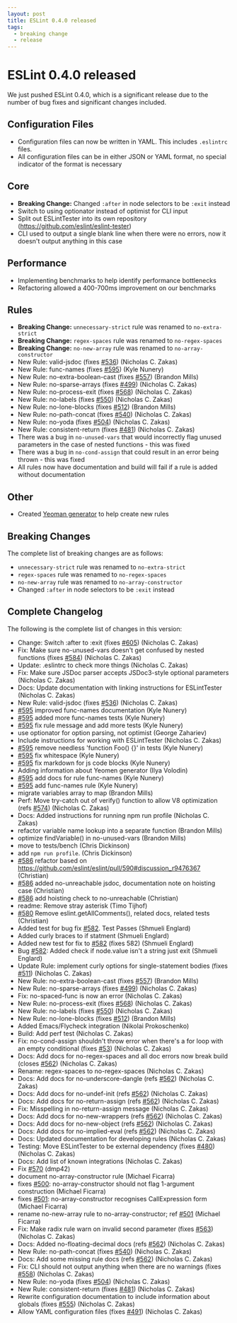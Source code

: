```yaml
---
layout: post
title: ESLint 0.4.0 released
tags:
  - breaking change
  - release
---
```

# ESLint 0.4.0 released

We just pushed ESLint 0.4.0, which is a significant release due to the number of bug fixes and significant changes included.

## Configuration Files

* Configuration files can now be written in YAML. This includes `.eslintrc` files.
* All configuration files can be in either JSON or YAML format, no special indicator of the format is necessary

## Core

* **Breaking Change:** Changed `:after` in node selectors to be `:exit` instead
* Switch to using optionator instead of optimist for CLI input
* Split out ESLintTester into its own repository (https://github.com/eslint/eslint-tester)
* CLI used to output a single blank line when there were no errors, now it doesn't output anything in this case

## Performance

* Implementing benchmarks to help identify performance bottlenecks
* Refactoring allowed a 400-700ms improvement on our benchmarks

## Rules

* **Breaking Change:** `unnecessary-strict` rule was renamed to `no-extra-strict`
* **Breaking Change:** `regex-spaces` rule was renamed to `no-regex-spaces`
* **Breaking Change:** `no-new-array` rule was renamed to `no-array-constructor`
* New Rule: valid-jsdoc (fixes [#536](https://github.com/eslint/eslint/issues/536)) (Nicholas C. Zakas)
* New Rule: func-names (fixes [#595](https://github.com/eslint/eslint/issues/595)) (Kyle Nunery)
* New Rule: no-extra-boolean-cast (fixes [#557](https://github.com/eslint/eslint/issues/557)) (Brandon Mills)
* New Rule: no-sparse-arrays (fixes [#499](https://github.com/eslint/eslint/issues/499)) (Nicholas C. Zakas)
* New Rule: no-process-exit (fixes [#568](https://github.com/eslint/eslint/issues/568)) (Nicholas C. Zakas)
* New Rule: no-labels (fixes [#550](https://github.com/eslint/eslint/issues/550)) (Nicholas C. Zakas)
* New Rule: no-lone-blocks (fixes [#512](https://github.com/eslint/eslint/issues/512)) (Brandon Mills)
* New Rule: no-path-concat (fixes [#540](https://github.com/eslint/eslint/issues/540)) (Nicholas C. Zakas)
* New Rule: no-yoda (fixes [#504](https://github.com/eslint/eslint/issues/504)) (Nicholas C. Zakas)
* New Rule: consistent-return (fixes [#481](https://github.com/eslint/eslint/issues/481)) (Nicholas C. Zakas)
* There was a bug in `no-unused-vars` that would incorrectly flag unused parameters in the case of nested functions - this was fixed
* There was a bug in `no-cond-assign` that could result in an error being thrown - this was fixed
* All rules now have documentation and build will fail if a rule is added without documentation

## Other

* Created [Yeoman generator](https://github.com/eslint/generator-eslint) to help create new rules

## Breaking Changes

The complete list of breaking changes are as follows:

* `unnecessary-strict` rule was renamed to `no-extra-strict`
* `regex-spaces` rule was renamed to `no-regex-spaces`
* `no-new-array` rule was renamed to `no-array-constructor`
* Changed `:after` in node selectors to be `:exit` instead

## Complete Changelog

The following is the complete list of changes in this version:

* Change: Switch :after to :exit (fixes [#605](https://github.com/eslint/eslint/issues/605)) (Nicholas C. Zakas)
* Fix: Make sure no-unused-vars doesn't get confused by nested functions (fixes [#584](https://github.com/eslint/eslint/issues/584)) (Nicholas C. Zakas)
* Update: .eslintrc to check more things (Nicholas C. Zakas)
* Fix: Make sure JSDoc parser accepts JSDoc3-style optional parameters (Nicholas C. Zakas)
* Docs: Update documentation with linking instructions for ESLintTester (Nicholas C. Zakas)
* New Rule: valid-jsdoc (fixes [#536](https://github.com/eslint/eslint/issues/536)) (Nicholas C. Zakas)
* [#595](https://github.com/eslint/eslint/issues/595) improved func-names documentation (Kyle Nunery)
* [#595](https://github.com/eslint/eslint/issues/595) added more func-names tests (Kyle Nunery)
* [#595](https://github.com/eslint/eslint/issues/595) fix rule message and add more tests (Kyle Nunery)
* use optionator for option parsing, not optimist (George Zahariev)
* Include instructions for working with ESLintTester (Nicholas C. Zakas)
* [#595](https://github.com/eslint/eslint/issues/595) remove needless 'function Foo() {}' in tests (Kyle Nunery)
* [#595](https://github.com/eslint/eslint/issues/595) fix whitespace (Kyle Nunery)
* [#595](https://github.com/eslint/eslint/issues/595) fix markdown for js code blocks (Kyle Nunery)
* Adding information about Yeomen generator (Ilya Volodin)
* [#595](https://github.com/eslint/eslint/issues/595) add docs for rule func-names (Kyle Nunery)
* [#595](https://github.com/eslint/eslint/issues/595) add func-names rule (Kyle Nunery)
* migrate variables array to map (Brandon Mills)
* Perf: Move try-catch out of verify() function to allow V8 optimization (refs [#574](https://github.com/eslint/eslint/issues/574)) (Nicholas C. Zakas)
* Docs: Added instructions for running npm run profile (Nicholas C. Zakas)
* refactor variable name lookup into a separate function (Brandon Mills)
* optimize findVariable() in no-unused-vars (Brandon Mills)
* move to tests/bench (Chris Dickinson)
* add `npm run profile`. (Chris Dickinson)
* [#586](https://github.com/eslint/eslint/issues/586) refactor based on https://github.com/eslint/eslint/pull/590#discussion_r9476367 (Christian)
* [#586](https://github.com/eslint/eslint/issues/586) added no-unreachable jsdoc, documentation note on hoisting case (Christian)
* [#586](https://github.com/eslint/eslint/issues/586) add hoisting check to no-unreachable (Christian)
* readme: Remove stray asterisk (Timo Tijhof)
* [#580](https://github.com/eslint/eslint/issues/580) Remove eslint.getAllComments(), related docs, related tests (Christian)
* Added test for bug fix [#582](https://github.com/eslint/eslint/issues/582). Test Passes (Shmueli Englard)
* Added curly braces to if statment (Shmueli Englard)
* Added new test for fix to [#582](https://github.com/eslint/eslint/issues/582) (fixes 582) (Shmueli Englard)
* Bug [#582](https://github.com/eslint/eslint/issues/582): Added check if node.value isn't a string just exit (Shmueli Englard)
* Update Rule: implement curly options for single-statement bodies (fixes [#511](https://github.com/eslint/eslint/issues/511)) (Nicholas C. Zakas)
* New Rule: no-extra-boolean-cast (fixes [#557](https://github.com/eslint/eslint/issues/557)) (Brandon Mills)
* New Rule: no-sparse-arrays (fixes [#499](https://github.com/eslint/eslint/issues/499)) (Nicholas C. Zakas)
* Fix: no-spaced-func is now an error (Nicholas C. Zakas)
* New Rule: no-process-exit (fixes [#568](https://github.com/eslint/eslint/issues/568)) (Nicholas C. Zakas)
* New Rule: no-labels (fixes [#550](https://github.com/eslint/eslint/issues/550)) (Nicholas C. Zakas)
* New Rule: no-lone-blocks (fixes [#512](https://github.com/eslint/eslint/issues/512)) (Brandon Mills)
* Added Emacs/Flycheck integration (Nikolai Prokoschenko)
* Build: Add perf test (Nicholas C. Zakas)
* Fix: no-cond-assign shouldn't throw error when there's a for loop with an empty conditional (fixes [#53](https://github.com/eslint/eslint/issues/53)) (Nicholas C. Zakas)
* Docs: Add docs for no-regex-spaces and all doc errors now break build (closes [#562](https://github.com/eslint/eslint/issues/562)) (Nicholas C. Zakas)
* Rename: regex-spaces to no-regex-spaces (Nicholas C. Zakas)
* Docs: Add docs for no-underscore-dangle (refs [#562](https://github.com/eslint/eslint/issues/562)) (Nicholas C. Zakas)
* Docs: Add docs for no-undef-init (refs [#562](https://github.com/eslint/eslint/issues/562)) (Nicholas C. Zakas)
* Docs: Add docs for no-return-assign (refs [#562](https://github.com/eslint/eslint/issues/562)) (Nicholas C. Zakas)
* Fix: Misspelling in no-return-assign message (Nicholas C. Zakas)
* Docs: Add docs for no-new-wrappers (refs [#562](https://github.com/eslint/eslint/issues/562)) (Nicholas C. Zakas)
* Docs: Add docs for no-new-object (refs [#562](https://github.com/eslint/eslint/issues/562)) (Nicholas C. Zakas)
* Docs: Add docs for no-implied-eval (refs [#562](https://github.com/eslint/eslint/issues/562)) (Nicholas C. Zakas)
* Docs: Updated documentation for developing rules (Nicholas C. Zakas)
* Testing: Move ESLintTester to be external dependency (fixes [#480](https://github.com/eslint/eslint/issues/480)) (Nicholas C. Zakas)
* Docs: Add list of known integrations (Nicholas C. Zakas)
* Fix [#570](https://github.com/eslint/eslint/issues/570) (dmp42)
* document no-array-constructor rule (Michael Ficarra)
* fixes [#500](https://github.com/eslint/eslint/issues/500): no-array-constructor should not flag 1-argument construction (Michael Ficarra)
* fixes [#501](https://github.com/eslint/eslint/issues/501): no-array-constructor recognises CallExpression form (Michael Ficarra)
* rename no-new-array rule to no-array-constructor; ref [#501](https://github.com/eslint/eslint/issues/501) (Michael Ficarra)
* Fix: Make radix rule warn on invalid second parameter (fixes [#563](https://github.com/eslint/eslint/issues/563)) (Nicholas C. Zakas)
* Docs: Added no-floating-decimal docs (refs [#562](https://github.com/eslint/eslint/issues/562)) (Nicholas C. Zakas)
* New Rule: no-path-concat (fixes [#540](https://github.com/eslint/eslint/issues/540)) (Nicholas C. Zakas)
* Docs: Add some missing rule docs (refs [#562](https://github.com/eslint/eslint/issues/562)) (Nicholas C. Zakas)
* Fix: CLI should not output anything when there are no warnings (fixes [#558](https://github.com/eslint/eslint/issues/558)) (Nicholas C. Zakas)
* New Rule: no-yoda (fixes [#504](https://github.com/eslint/eslint/issues/504)) (Nicholas C. Zakas)
* New Rule: consistent-return (fixes [#481](https://github.com/eslint/eslint/issues/481)) (Nicholas C. Zakas)
* Rewrite configuration documentation to include information about globals (fixes [#555](https://github.com/eslint/eslint/issues/555)) (Nicholas C. Zakas)
* Allow YAML configuration files (fixes [#491](https://github.com/eslint/eslint/issues/491)) (Nicholas C. Zakas)
